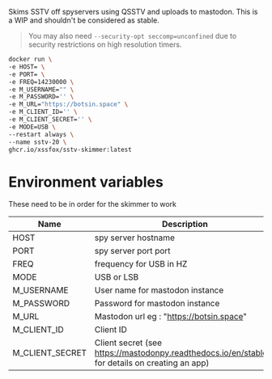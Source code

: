 Skims SSTV off spyservers using QSSTV and uploads to mastodon. This is a WIP and shouldn't be considered as stable.

> You may also need `--security-opt seccomp=unconfined` due to security restrictions on high resolution timers.

```sh
docker run \
-e HOST= \
-e PORT= \
-e FREQ=14230000 \
-e M_USERNAME="" \
-e M_PASSWORD='' \
-e M_URL="https://botsin.space" \
-e M_CLIENT_ID='' \
-e M_CLIENT_SECRET='' \
-e MODE=USB \
--restart always \
--name sstv-20 \
ghcr.io/xssfox/sstv-skimmer:latest
```



Environment variables
==
These need to be in order for the skimmer to work

| Name | Description                                                                                                  |
| ---- | ------------------------------------------------------------------------------------------------------------ |
| HOST | spy server hostname                                                                                          | 
| PORT | spy server port port                                                                                         |
| FREQ | frequency for USB in HZ                                                                                      |
| MODE | USB or LSB                                                                                                   |
| M_USERNAME | User name for mastodon instance                                                                        |
| M_PASSWORD | Password for mastodon instance                                                                         |
| M_URL |  Mastodon url eg : "https://botsin.space"                                                                   |
| M_CLIENT_ID | Client ID                                                                                             |
| M_CLIENT_SECRET | Client secret (see https://mastodonpy.readthedocs.io/en/stable/# for  details on creating an app) | 
